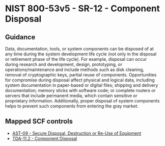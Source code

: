 # NIST 800-53v5 - SR-12 - Component Disposal
## Guidance
Data, documentation, tools, or system components can be disposed of at any time during the system development life cycle (not only in the disposal or retirement phase of the life cycle). For example, disposal can occur during research and development, design, prototyping, or operations/maintenance and include methods such as disk cleaning, removal of cryptographic keys, partial reuse of components. Opportunities for compromise during disposal affect physical and logical data, including system documentation in paper-based or digital files; shipping and delivery documentation; memory sticks with software code; or complete routers or servers that include permanent media, which contain sensitive or proprietary information. Additionally, proper disposal of system components helps to prevent such components from entering the gray market.
## Mapped SCF controls
- [AST-09 - Secure Disposal, Destruction or Re-Use of Equipment](../scf/ast-09-securedisposal,destructionorre-useofequipment.md)
- [TDA-11.2 - Component Disposal](../scf/tda-112-componentdisposal.md)